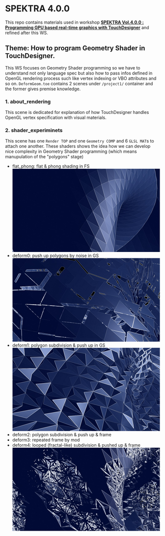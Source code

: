 # SPEKTRA 4.0.0
This repo contains materials used in workshop **[SPEKTRA Vol.4.0.0 : Programming GPU based real-time graphics with TouchDesigner](4.0.0https://mtrl.com/kyoto/events/180520_touchdesigner-workshop/)** and refined after this WS.

## Theme: How to program Geometry Shader in TouchDesigner.
This WS focuses on Geometry Shader programming so we have to understand not only language spec but also how to pass infos defined in OpenGL rendering process such like vertex indexing or VBO attributes and so on. `DeformGeom.toe` contains 2 scenes under `/project1/` container and the former gives premise knowledge.

### 1. about_rendering

This scene is dedicated for explanation of how TouchDesigner handles OpenGL vertex specification with visual materials.

### 2. shader_experiminets

This scene has one `Render TOP` and one `Geometry COMP` and 6 `GLSL MAT`s to attach one another. These shaders shows the idea how we can develop nice complexity in Geometry Shader programming (which means manupulation of the "polygons" stage)

* flat_phong: flat & phong shading in FS
![flat_phong](./img/flat_phong.jpg)
* deform0: push up polygons by noise in GS
![deform0](./img/deform0.jpg)
* deform1: polygon subdivision & push up in GS
![deform1](./img/deform1.jpg)
* deform2: polygon subdivision & push up & frame
* deform3: repeated frame by mod
* deform4: looped (fractal-like) subdivision & pushed up & frame
![deform4](./img/deform4.jpg)
